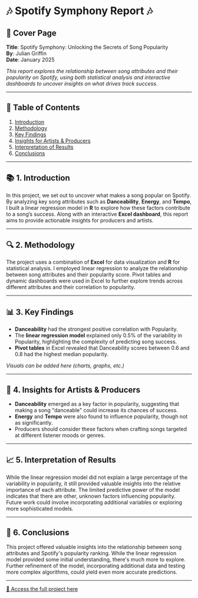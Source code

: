 # 🎶 **Spotify Symphony Report** 🎶

## 📄 **Cover Page**

**Title**: Spotify Symphony: Unlocking the Secrets of Song Popularity  
**By**: Julian Griffin  
**Date**: January 2025  

*This report explores the relationship between song attributes and their popularity on Spotify, using both statistical analysis and interactive dashboards to uncover insights on what drives track success.*

---

## 📑 **Table of Contents**

1. [Introduction](#introduction)
2. [Methodology](#methodology)
3. [Key Findings](#key-findings)
4. [Insights for Artists & Producers](#insights-for-artists--producers)
5. [Interpretation of Results](#interpretation-of-results)
6. [Conclusions](#conclusions)

---

## 📚 **1. Introduction**

In this project, we set out to uncover what makes a song popular on Spotify. By analyzing key song attributes such as **Danceability**, **Energy**, and **Tempo**, I built a linear regression model in **R** to explore how these factors contribute to a song’s success. Along with an interactive **Excel dashboard**, this report aims to provide actionable insights for producers and artists.

---

## 🔍 **2. Methodology**

The project uses a combination of **Excel** for data visualization and **R** for statistical analysis. I employed linear regression to analyze the relationship between song attributes and their popularity score. Pivot tables and dynamic dashboards were used in Excel to further explore trends across different attributes and their correlation to popularity.

---

## 📊 **3. Key Findings**

- **Danceability** had the strongest positive correlation with Popularity.
- The **linear regression model** explained only 0.5% of the variability in Popularity, highlighting the complexity of predicting song success.
- **Pivot tables** in Excel revealed that Danceability scores between 0.6 and 0.8 had the highest median popularity.

*Visuals can be added here (charts, graphs, etc.)*

---

## 🎤 **4. Insights for Artists & Producers**

- **Danceability** emerged as a key factor in popularity, suggesting that making a song "danceable" could increase its chances of success.
- **Energy** and **Tempo** were also found to influence popularity, though not as significantly.
- Producers should consider these factors when crafting songs targeted at different listener moods or genres.

---

## 📈 **5. Interpretation of Results**

While the linear regression model did not explain a large percentage of the variability in popularity, it still provided valuable insights into the relative importance of each attribute. The limited predictive power of the model indicates that there are other, unknown factors influencing popularity. Future work could involve incorporating additional variables or exploring more sophisticated models.

---

## 🏁 **6. Conclusions**

This project offered valuable insights into the relationship between song attributes and Spotify's popularity ranking. While the linear regression model provided some initial understanding, there's much more to explore. Further refinement of the model, incorporating additional data and testing more complex algorithms, could yield even more accurate predictions.

---

[📂 Access the full project here](Spotify%20Symphony%20Project)
